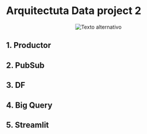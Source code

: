 # Arquitectuta Data project 2

<p align="center">
    <img src="imagenes/arquitectura.jpg" alt="Texto alternativo"/>
</p>


## 1. Productor

## 2. PubSub

## 3. DF

## 4. Big Query 

## 5. Streamlit


